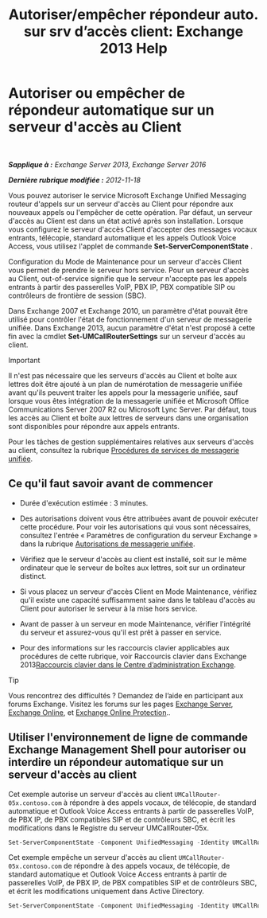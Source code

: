 ﻿---
title: 'Autoriser/empêcher répondeur auto. sur srv d’accès client: Exchange 2013 Help'
TOCTitle: Autoriser ou empêcher de répondeur automatique sur un serveur d'accès au Client
ms:assetid: 8287bb78-2621-4b80-a128-8f2ccd67923a
ms:mtpsurl: https://technet.microsoft.com/fr-fr/library/Bb123529(v=EXCHG.150)
ms:contentKeyID: 50555420
ms.date: 05/23/2018
mtps_version: v=EXCHG.150
ms.translationtype: MT
---

# Autoriser ou empêcher de répondeur automatique sur un serveur d'accès au Client

 

_**Sapplique à :** Exchange Server 2013, Exchange Server 2016_

_**Dernière rubrique modifiée :** 2012-11-18_

Vous pouvez autoriser le service Microsoft Exchange Unified Messaging routeur d'appels sur un serveur d'accès au Client pour répondre aux nouveaux appels ou l'empêcher de cette opération. Par défaut, un serveur d'accès au Client est dans un état activé après son installation. Lorsque vous configurez le serveur d'accès Client d'accepter des messages vocaux entrants, télécopie, standard automatique et les appels Outlook Voice Access, vous utilisez l'applet de commande **Set-ServerComponentState** .

Configuration du Mode de Maintenance pour un serveur d'accès Client vous permet de prendre le serveur hors service. Pour un serveur d'accès au Client, out-of-service signifie que le serveur n'accepte pas les appels entrants à partir des passerelles VoIP, PBX IP, PBX compatible SIP ou contrôleurs de frontière de session (SBC).

Dans Exchange 2007 et Exchange 2010, un paramètre d'état pouvait être utilisé pour contrôler l'état de fonctionnement d'un serveur de messagerie unifiée. Dans Exchange 2013, aucun paramètre d'état n'est proposé à cette fin avec la cmdlet **Set-UMCallRouterSettings** sur un serveur d'accès au client.

> [!IMPORTANT]
> Il n'est pas nécessaire que les serveurs d'accès au Client et boîte aux lettres doit être ajouté à un plan de numérotation de messagerie unifiée avant qu'ils peuvent traiter les appels pour la messagerie unifiée, sauf lorsque vous êtes intégration de la messagerie unifiée et Microsoft Office Communications Server 2007 R2 ou Microsoft Lync Server. Par défaut, tous les accès au Client et boîte aux lettres de serveurs dans une organisation sont disponibles pour répondre aux appels entrants.


Pour les tâches de gestion supplémentaires relatives aux serveurs d'accès au client, consultez la rubrique [Procédures de services de messagerie unifiée](um-services-procedures-exchange-2013-help.md).

## Ce qu'il faut savoir avant de commencer

  - Durée d'exécution estimée : 3 minutes.

  - Des autorisations doivent vous être attribuées avant de pouvoir exécuter cette procédure. Pour voir les autorisations qui vous sont nécessaires, consultez l'entrée « Paramètres de configuration du serveur Exchange » dans la rubrique [Autorisations de messagerie unifiée](unified-messaging-permissions-exchange-2013-help.md).

  - Vérifiez que le serveur d'accès au client est installé, soit sur le même ordinateur que le serveur de boîtes aux lettres, soit sur un ordinateur distinct.

  - Si vous placez un serveur d'accès Client en Mode Maintenance, vérifiez qu'il existe une capacité suffisamment saine dans le tableau d'accès au Client pour autoriser le serveur à la mise hors service.

  - Avant de passer à un serveur en mode Maintenance, vérifier l'intégrité du serveur et assurez-vous qu'il est prêt à passer en service.

  - Pour des informations sur les raccourcis clavier applicables aux procédures de cette rubrique, voir Raccourcis clavier dans Exchange 2013[Raccourcis clavier dans le Centre d’administration Exchange](keyboard-shortcuts-in-the-exchange-admin-center-exchange-online-protection-help.md).

> [!TIP]
> Vous rencontrez des difficultés ? Demandez de l’aide en participant aux forums Exchange. Visitez les forums sur les pages <a href="https://go.microsoft.com/fwlink/p/?linkid=60612">Exchange Server</a>, <a href="https://go.microsoft.com/fwlink/p/?linkid=267542">Exchange Online</a>, et <a href="https://go.microsoft.com/fwlink/p/?linkid=285351">Exchange Online Protection</a>..


## Utiliser l'environnement de ligne de commande Exchange Management Shell pour autoriser ou interdire un répondeur automatique sur un serveur d'accès au client

Cet exemple autorise un serveur d'accès au client `UMCallRouter-05x.contoso.com` à répondre à des appels vocaux, de télécopie, de standard automatique et Outlook Voice Access entrants à partir de passerelles VoIP, de PBX IP, de PBX compatibles SIP et de contrôleurs SBC, et écrit les modifications dans le Registre du serveur UMCallRouter-05x.

```powershell
Set-ServerComponentState -Component UnifiedMessaging -Identity UMCallRouter-05x.contoso.com -Requester Maintenance -State Active -LocalOnly
```

Cet exemple empêche un serveur d'accès au client `UMCallRouter-05x.contoso.com` de répondre à des appels vocaux, de télécopie, de standard automatique et Outlook Voice Access entrants à partir de passerelles VoIP, de PBX IP, de PBX compatibles SIP et de contrôleurs SBC, et écrit les modifications uniquement dans Active Directory.

```powershell
Set-ServerComponentState -Component UnifiedMessaging -Identity UMCallRouter-05x.contoso.com -Requester Maintenance -State Inactive -RemoteOnly
```

